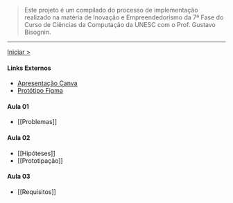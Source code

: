 > Este projeto é um compilado do processo de implementação realizado na matéria de Inovação e Empreendedorismo da 7ª Fase do Curso de Ciências da Computação da UNESC com o Prof. Gustavo Bisognin.
---
[Iniciar >](Problemas)

#### Links Externos
- [Apresentação Canva](https://www.canva.com/design/DAGN9jdgKNo/DYShqoxgmHAZmGO4mAMAeA/view?utm_content=DAGN9jdgKNo&utm_campaign=designshare&utm_medium=link&utm_source=editor)
- [Protótipo Figma](https://www.figma.com/design/LDEuKOekiftbf4U20TYLVP/InovaEmpre?m=auto&t=om2YnfRj5odIRzk9-6)
#### Aula 01
- [[Problemas]]
#### Aula 02
- [[Hipóteses]]
- [[Prototipação]]
#### Aula 03
- [[Requisitos]]